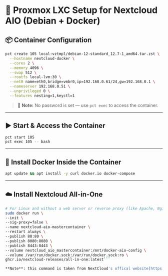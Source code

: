 # 🚀 Proxmox LXC Setup for Nextcloud AIO (Debian + Docker)

## 📦 Container Configuration

```bash
pct create 105 local:vztmpl/debian-12-standard_12.7-1_amd64.tar.zst \
  --hostname nextcloud-docker \
  --cores 2 \
  --memory 4096 \
  --swap 512 \
  --rootfs local-lvm:30 \
  --net0 name=eth0,bridge=vmbr0,ip=192.168.0.61/24,gw=192.168.0.1 \
  --nameserver 192.168.0.51 \
  --unprivileged 0 \
  --features nesting=1,keyctl=1
```

> 🔐 **Note:** No password is set — use `pct exec` to access the container.

---

## ▶️ Start & Access the Container

```bash
pct start 105
pct exec 105 -- bash
```

---

## 🐳 Install Docker Inside the Container

```bash
apt update && apt install -y curl docker.io docker-compose
```

---

## ☁️ Install Nextcloud All-in-One

```bash
# For Linux and without a web server or reverse proxy (like Apache, Nginx, Caddy, Cloudflare Tunnel and else) already in place:
sudo docker run \
--init \
--sig-proxy=false \
--name nextcloud-aio-mastercontainer \
--restart always \
--publish 80:80 \
--publish 8080:8080 \
--publish 8443:8443 \
--volume nextcloud_aio_mastercontainer:/mnt/docker-aio-config \
--volume /var/run/docker.sock:/var/run/docker.sock:ro \
ghcr.io/nextcloud-releases/all-in-one:latest```

**Note**: this command is taken from NextCloud's offical website[https://github.com/nextcloud/all-in-one]
